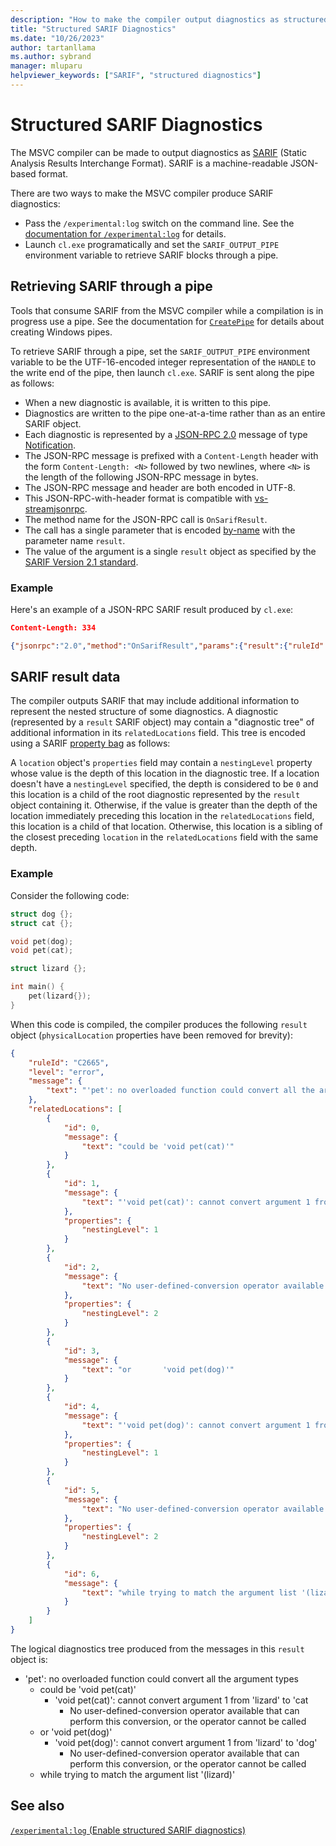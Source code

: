 ```yaml
---
description: "How to make the compiler output diagnostics as structured SARIF"
title: "Structured SARIF Diagnostics"
ms.date: "10/26/2023"
author: tartanllama
ms.author: sybrand
manager: mluparu
helpviewer_keywords: ["SARIF", "structured diagnostics"]
---
```


# Structured SARIF Diagnostics

The MSVC compiler can be made to output diagnostics as [SARIF](https://sarifweb.azurewebsites.net/) (Static Analysis Results Interchange Format). SARIF is a machine-readable JSON-based format.

There are two ways to make the MSVC compiler produce SARIF diagnostics:

- Pass the `/experimental:log` switch on the command line. See the [documentation for `/experimental:log`](experimental-log.md) for details.
- Launch `cl.exe` programatically and set the `SARIF_OUTPUT_PIPE` environment variable to retrieve SARIF blocks through a pipe.

## Retrieving SARIF through a pipe

Tools that consume SARIF from the MSVC compiler while a compilation is in progress use a pipe. See the documentation for [`CreatePipe`](/windows/win32/api/namedpipeapi/nf-namedpipeapi-createpipe) for details about creating Windows pipes.

To retrieve SARIF through a pipe, set the `SARIF_OUTPUT_PIPE` environment variable to be the UTF-16-encoded integer representation of the `HANDLE` to the write end of the pipe, then launch `cl.exe`. SARIF is sent along the pipe as follows:

- When a new diagnostic is available, it is written to this pipe.
- Diagnostics are written to the pipe one-at-a-time rather than as an entire SARIF object. 
- Each diagnostic is represented by a [JSON-RPC 2.0](https://www.jsonrpc.org/) message of type [Notification](https://www.jsonrpc.org/specification#notification:~:text=as%20binary%20fractions.-,4.1%20Notification,-A%20Notification%20is). 
- The JSON-RPC message is prefixed with a `Content-Length` header with the form `Content-Length: <N>` followed by two newlines, where `<N>` is the length of the following JSON-RPC message in bytes. 
- The JSON-RPC message and header are both encoded in UTF-8. 
- This JSON-RPC-with-header format is compatible with [vs-streamjsonrpc](https://github.com/microsoft/vs-streamjsonrpc). 
- The method name for the JSON-RPC call is `OnSarifResult`. 
- The call has a single parameter that is encoded [by-name](https://www.jsonrpc.org/specification#parameter_structures) with the parameter name `result`. 
- The value of the argument is a single `result` object as specified by the [SARIF Version 2.1 standard](https://docs.oasis-open.org/sarif/sarif/v2.1.0/errata01/os/sarif-v2.1.0-errata01-os-complete.html#_Toc141790888).

### Example

Here's an example of a JSON-RPC SARIF result produced by `cl.exe`:

```json
Content-Length: 334

{"jsonrpc":"2.0","method":"OnSarifResult","params":{"result":{"ruleId":"C1034","level":"fatal","message":{"text":"iostream: no include path set"},"locations":[{"physicalLocation":{"artifactLocation":{"uri":"file:///C:/Users/sybrand/source/repos/cppcon-diag/cppcon-diag/cppcon-diag.cpp"},"region":{"startLine":1,"startColumn":10}}}]}}}{"jsonrpc":"2.0","method":"OnSarifResult","params":{"result":{"ruleId":"C1034","level":"fatal","message":{"text":"iostream: no include path set"},"locations":[{"physicalLocation":{"artifactLocation":{"uri":"file:///C:/Users/sybrand/source/repos/cppcon-diag/cppcon-diag/cppcon-diag.cpp"},"region":{"startLine":1,"startColumn":10}}}]}}}
```

## SARIF result data

The compiler outputs SARIF that may include additional information to represent the nested structure of some diagnostics. A diagnostic (represented by a `result` SARIF object) may contain a "diagnostic tree" of additional information in its `relatedLocations` field. This tree is encoded using a SARIF [property bag](https://docs.oasis-open.org/sarif/sarif/v2.1.0/errata01/os/sarif-v2.1.0-errata01-os-complete.html#_Toc141790698) as follows:

A `location` object's `properties` field may contain a `nestingLevel` property whose value is the depth of this location in the diagnostic tree. If a location doesn't have a `nestingLevel` specified, the depth is considered to be `0` and this location is a child of the root diagnostic represented by the `result` object containing it. Otherwise, if the value is greater than the depth of the location immediately preceding this location in the `relatedLocations` field, this location is a child of that location. Otherwise, this location is a sibling of the closest preceding `location` in the `relatedLocations` field with the same depth.

### Example

Consider the following code:

```cpp
struct dog {};
struct cat {};

void pet(dog);
void pet(cat);

struct lizard {};

int main() {
    pet(lizard{});
}
```

When this code is compiled, the compiler produces the following `result` object (`physicalLocation` properties have been removed for brevity):

```json
{
    "ruleId": "C2665",
    "level": "error",
    "message": {
        "text": "'pet': no overloaded function could convert all the argument types"
    },
    "relatedLocations": [
        {
            "id": 0,
            "message": {
                "text": "could be 'void pet(cat)'"
            }
        },
        {
            "id": 1,
            "message": {
                "text": "'void pet(cat)': cannot convert argument 1 from 'lizard' to 'cat'"
            },
            "properties": {
                "nestingLevel": 1
            }
        },
        {
            "id": 2,
            "message": {
                "text": "No user-defined-conversion operator available that can perform this conversion, or the operator cannot be called"
            },
            "properties": {
                "nestingLevel": 2
            }
        },
        {
            "id": 3,
            "message": {
                "text": "or       'void pet(dog)'"
            }
        },
        {
            "id": 4,
            "message": {
                "text": "'void pet(dog)': cannot convert argument 1 from 'lizard' to 'dog'"
            },
            "properties": {
                "nestingLevel": 1
            }
        },
        {
            "id": 5,
            "message": {
                "text": "No user-defined-conversion operator available that can perform this conversion, or the operator cannot be called"
            },
            "properties": {
                "nestingLevel": 2
            }
        },
        {
            "id": 6,
            "message": {
                "text": "while trying to match the argument list '(lizard)'"
            }
        }
    ]
}
```

The logical diagnostics tree produced from the messages in this `result` object is:

- 'pet': no overloaded function could convert all the argument types
    - could be 'void pet(cat)'
        - 'void pet(cat)': cannot convert argument 1 from 'lizard' to 'cat
            - No user-defined-conversion operator available that can perform this conversion, or the operator cannot be called
    - or       'void pet(dog)'
        - 'void pet(dog)': cannot convert argument 1 from 'lizard' to 'dog'
            - No user-defined-conversion operator available that can perform this conversion, or the operator cannot be called
    - while trying to match the argument list '(lizard)'

## See also

[`/experimental:log` (Enable structured SARIF diagnostics)](experimental-log.md)